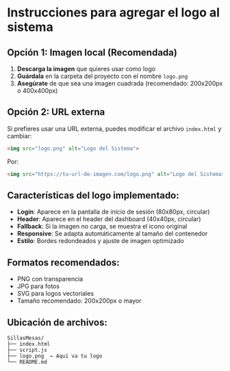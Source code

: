 # Instrucciones para agregar el logo al sistema

## Opción 1: Imagen local (Recomendada)

1. **Descarga la imagen** que quieres usar como logo
2. **Guárdala** en la carpeta del proyecto con el nombre `logo.png`
3. **Asegúrate** de que sea una imagen cuadrada (recomendado: 200x200px o 400x400px)

## Opción 2: URL externa

Si prefieres usar una URL externa, puedes modificar el archivo `index.html` y cambiar:

```html
<img src="logo.png" alt="Logo del Sistema">
```

Por:

```html
<img src="https://tu-url-de-imagen.com/logo.png" alt="Logo del Sistema">
```

## Características del logo implementado:

- **Login**: Aparece en la pantalla de inicio de sesión (80x80px, circular)
- **Header**: Aparece en el header del dashboard (40x40px, circular)
- **Fallback**: Si la imagen no carga, se muestra el icono original
- **Responsive**: Se adapta automáticamente al tamaño del contenedor
- **Estilo**: Bordes redondeados y ajuste de imagen optimizado

## Formatos recomendados:
- PNG con transparencia
- JPG para fotos
- SVG para logos vectoriales
- Tamaño recomendado: 200x200px o mayor

## Ubicación de archivos:
```
SillasMesas/
├── index.html
├── script.js
├── logo.png  ← Aquí va tu logo
└── README.md
```

